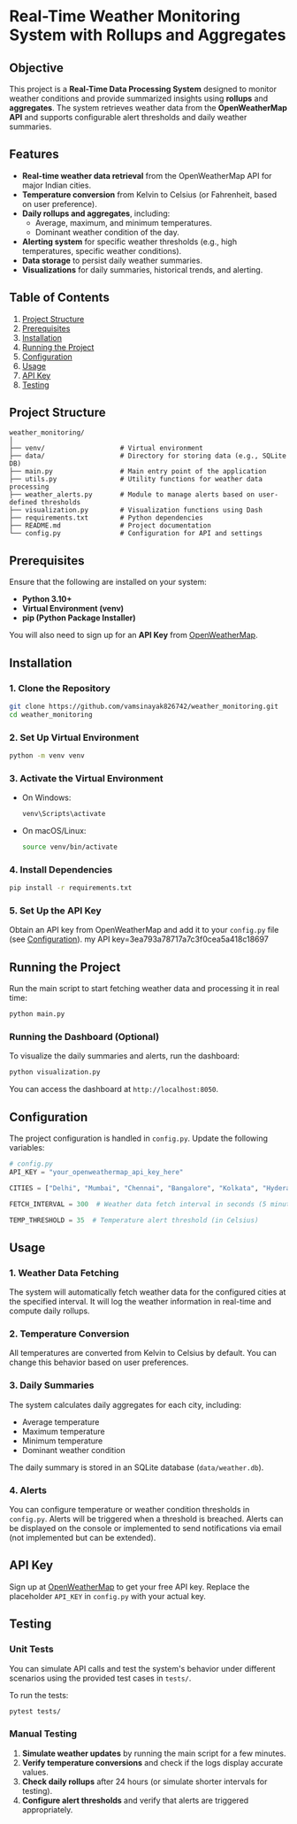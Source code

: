 
# Real-Time Weather Monitoring System with Rollups and Aggregates

## Objective
This project is a **Real-Time Data Processing System** designed to monitor weather conditions and provide summarized insights using **rollups** and **aggregates**. The system retrieves weather data from the **OpenWeatherMap API** and supports configurable alert thresholds and daily weather summaries.

## Features
- **Real-time weather data retrieval** from the OpenWeatherMap API for major Indian cities.
- **Temperature conversion** from Kelvin to Celsius (or Fahrenheit, based on user preference).
- **Daily rollups and aggregates**, including:
  - Average, maximum, and minimum temperatures.
  - Dominant weather condition of the day.
- **Alerting system** for specific weather thresholds (e.g., high temperatures, specific weather conditions).
- **Data storage** to persist daily weather summaries.
- **Visualizations** for daily summaries, historical trends, and alerting.

## Table of Contents
1. [Project Structure](#project-structure)
2. [Prerequisites](#prerequisites)
3. [Installation](#installation)
4. [Running the Project](#running-the-project)
5. [Configuration](#configuration)
6. [Usage](#usage)
7. [API Key](#api-key)
8. [Testing](#testing)


## Project Structure

```
weather_monitoring/
│
├── venv/                   # Virtual environment
├── data/                   # Directory for storing data (e.g., SQLite DB)
├── main.py                 # Main entry point of the application
├── utils.py                # Utility functions for weather data processing
├── weather_alerts.py       # Module to manage alerts based on user-defined thresholds
├── visualization.py        # Visualization functions using Dash
├── requirements.txt        # Python dependencies
├── README.md               # Project documentation
└── config.py               # Configuration for API and settings
```

## Prerequisites

Ensure that the following are installed on your system:
- **Python 3.10+**
- **Virtual Environment (venv)**
- **pip (Python Package Installer)**

You will also need to sign up for an **API Key** from [OpenWeatherMap](https://openweathermap.org/).

## Installation

### 1. Clone the Repository
```bash
git clone https://github.com/vamsinayak826742/weather_monitoring.git
cd weather_monitoring
```

### 2. Set Up Virtual Environment
```bash
python -m venv venv
```

### 3. Activate the Virtual Environment
- On Windows:
  ```bash
  venv\Scripts\activate
  ```
- On macOS/Linux:
  ```bash
  source venv/bin/activate
  ```

### 4. Install Dependencies
```bash
pip install -r requirements.txt
```

### 5. Set Up the API Key
Obtain an API key from OpenWeatherMap and add it to your `config.py` file (see [Configuration](#configuration)).
my API key=3ea793a78717a7c3f0cea5a418c18697 

## Running the Project

Run the main script to start fetching weather data and processing it in real time:
```bash
python main.py
```

### Running the Dashboard (Optional)
To visualize the daily summaries and alerts, run the dashboard:
```bash
python visualization.py
```

You can access the dashboard at `http://localhost:8050`.

## Configuration

The project configuration is handled in `config.py`. Update the following variables:
```python
# config.py
API_KEY = "your_openweathermap_api_key_here"

CITIES = ["Delhi", "Mumbai", "Chennai", "Bangalore", "Kolkata", "Hyderabad"]  # List of cities to monitor

FETCH_INTERVAL = 300  # Weather data fetch interval in seconds (5 minutes by default)

TEMP_THRESHOLD = 35  # Temperature alert threshold (in Celsius)
```

## Usage

### 1. Weather Data Fetching
The system will automatically fetch weather data for the configured cities at the specified interval. It will log the weather information in real-time and compute daily rollups.

### 2. Temperature Conversion
All temperatures are converted from Kelvin to Celsius by default. You can change this behavior based on user preferences.

### 3. Daily Summaries
The system calculates daily aggregates for each city, including:
- Average temperature
- Maximum temperature
- Minimum temperature
- Dominant weather condition

The daily summary is stored in an SQLite database (`data/weather.db`).

### 4. Alerts
You can configure temperature or weather condition thresholds in `config.py`. Alerts will be triggered when a threshold is breached. Alerts can be displayed on the console or implemented to send notifications via email (not implemented but can be extended).

## API Key

Sign up at [OpenWeatherMap](https://openweathermap.org/) to get your free API key. Replace the placeholder `API_KEY` in `config.py` with your actual key.

## Testing

### Unit Tests
You can simulate API calls and test the system's behavior under different scenarios using the provided test cases in `tests/`.

To run the tests:
```bash
pytest tests/
```

### Manual Testing

1. **Simulate weather updates** by running the main script for a few minutes.
2. **Verify temperature conversions** and check if the logs display accurate values.
3. **Check daily rollups** after 24 hours (or simulate shorter intervals for testing).
4. **Configure alert thresholds** and verify that alerts are triggered appropriately.

